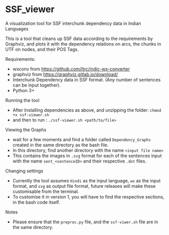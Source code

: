 # SSF_viewer
A visualization tool for SSF interchunk dependency data in Indian Languages


This is a tool that cleans up SSF data according to the requirements by Graphviz, and plots it with the dependency relations on arcs, the chunks in UTF on nodes, and their POS Tags.


Requirements:

- wxconv from https://github.com/ltrc/indic-wx-converter
- graphviz from https://graphviz.gitlab.io/download/
- Interchunk Dependency data in SSF format. (Any number of sentences can be input together).
- Python 3+


Running the tool

- After Installing dependencies as above, and unzipping the folder: `chmod +x ssf-viewer.sh`
- and then to run : `./ssf-viewer.sh <path/to/file>`


Viewing the Graphs

- wait for a few moments and find a folder called `Dependency_Graphs` created in the same directory as the bash file.
- In this directory, find another directory with the name `<input file name>`
- This contains the images in `.svg` format for each of the sentences input with the name `sent_<sentenceID>` and their respective `.dot` files.


Changing settings

- Currently the tool assumes `Hindi` as the input language, `wx` as the input format, and `svg` as output file format, future releases will make these customisable from the terminal.
- To customise it in version 1, you will have to find the respective sections, in the bash code itself.


Notes

- Please ensure that the `preproc.py` file, and the `ssf-viwer.sh` file are in the same directory.
